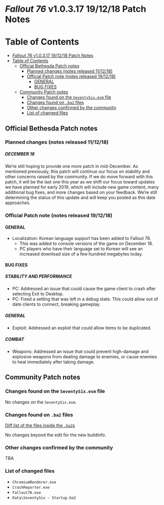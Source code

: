 # _Fallout 76_ v1.0.3.17 19/12/18 Patch Notes

Table of Contents
=================
- [_Fallout 76_ v1.0.3.17 19/12/18 Patch Notes](#_fallout-76_-v10317-191218-patch-notes)
- [Table of Contents](#table-of-contents)
  - [Official Bethesda Patch notes](#official-bethesda-patch-notes)
    - [Planned changes (notes released 11/12/18)](#planned-changes-notes-released-111218)
    - [Official Patch note (notes released 19/12/18)](#official-patch-note-notes-released-191218)
      - [GENERAL](#general)
      - [BUG FIXES](#bug-fixes)
  - [Community Patch notes](#community-patch-notes)
    - [Changes found on the `SeventySix.esm` file](#changes-found-on-the-seventysixesm-file)
    - [Changes found on `.ba2` files](#changes-found-on-ba2-files)
    - [Other changes confirmed by the community](#other-changes-confirmed-by-the-community)
    - [List of changed files](#list-of-changed-files)

## Official Bethesda Patch notes
### Planned changes (notes released 11/12/18)

##### DECEMBER 18
We’re still hoping to provide one more patch in mid-December. As mentioned previously, this patch will continue our focus on stability and other concerns raised by the community. If we do move forward with this patch, it will be the last one this year as we shift our focus toward updates we have planned for early 2019, which will include new game content, many additional bug fixes, and more changes based on your feedback. We’re still determining the status of this update and will keep you posted as this date approaches.

### Official Patch note (notes released 19/12/18)

#### GENERAL
- Localization: Korean language support has been added to Fallout 76.
   - This was added to console versions of the game on December 18.
   - PC players who have their language set to Korean will see an increased download size of a few hundred megabytes today.
#### BUG FIXES
##### STABILITY AND PERFORMANCE
- PC: Addressed an issue that could cause the game client to crash after selecting Exit to Desktop.
- PC: Fixed a setting that was left in a debug state. This could allow out of date clients to connect, breaking gameplay.
##### GENERAL
- Exploit: Addressed an exploit that could allow items to be duplicated.
##### COMBAT
- Weapons: Addressed an issue that could prevent high-damage and explosive weapons from dealing damage to enemies, or cause enemies to heal immediately after taking damage.

## Community Patch notes
### Changes found on the `SeventySix.esm` file

No changes on the `SeventySix.esm`.

### Changes found on `.ba2` files


[Diff list of the files inside the `.ba2`s](https://raw.githubusercontent.com/despotak/fallout_76_patch_notes/master/file%20diffs/v1.0.3.17_file_diff.md)

No changes beyond the edit for the new buildinfo.

### Other changes confirmed by the community

TBA

### List of changed files
- `ChromiumRenderer.exe`
- `CrashReporter.exe`
- `Fallout76.exe`
- `Data\SeventySix - Startup.ba2`